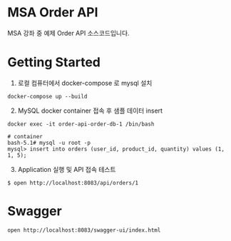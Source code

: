 # MSA Order API 
MSA 강좌 중 예제 Order API 소스코드입니다.

# Getting Started
1. 로컬 컴퓨터에서 docker-compose 로 mysql 설치
```shell
docker-compose up --build
```

2. MySQL docker container 접속 후 샘플 데이터 insert
```shell
docker exec -it order-api-order-db-1 /bin/bash

# container
bash-5.1# mysql -u root -p
mysql> insert into orders (user_id, product_id, quantity) values (1, 1, 5); 
```

3. Application 실행 및 API 접속 테스트 
```shell
$ open http://localhost:8083/api/orders/1
```
# Swagger 
```shell
open http://localhost:8083/swagger-ui/index.html
```